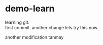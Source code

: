 # demo-learn
learning git.
<br>
first commit.
another change
lets try this now.

another modification
tanmay